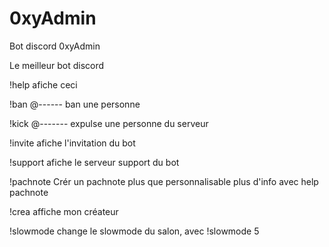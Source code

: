 # 0xyAdmin
Bot discord 0xyAdmin

Le meilleur bot discord





!help
afiche ceci

!ban @------ 
ban une personne

!kick @-------
expulse une personne du serveur

!invite
afiche l'invitation du bot

!support
afiche le serveur support du bot

!pachnote
Crér un pachnote plus que personnalisable plus d'info avec help pachnote

!crea
affiche mon créateur

!slowmode
change le slowmode du salon, avec !slowmode 5
